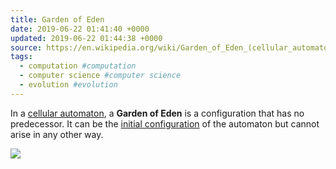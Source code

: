 ```yaml
---
title: Garden of Eden
date: 2019-06-22 01:41:40 +0000
updated: 2019-06-22 01:44:38 +0000
source: https://en.wikipedia.org/wiki/Garden_of_Eden_(cellular_automaton)
tags:
  - computation #computation
  - computer science #computer science
  - evolution #evolution
---
```

In a [cellular automaton][1], a __Garden of Eden__ is a configuration that has no predecessor. It can be the [initial configuration][2] of the automaton but cannot arise in any other way.  

![](Garden%20of%20Eden.html.resources/0F691BEA-86A8-4327-B8D9-7F59CAB60B1F.png)
[1]: https://en.wikipedia.org/wiki/Cellular_automaton "Cellular automaton"
[2]: https://en.wikipedia.org/wiki/Initial_condition "Initial condition"